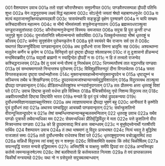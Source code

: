 001	वैशम्पायन उवाच
001a	ततो राज्ञां चरैराप्तैश्चारः समुपनीयत
001c	पाण्डवैरुपसम्पन्ना द्रौपदी पतिभिः शुभा
002a	येन तद्धनुरायम्य लक्ष्यं विद्धं महात्मना
002c	सोऽर्जुनो जयतां श्रेष्ठो महाबाणधनुर्धरः
003a	यः शल्यं मद्रराजानमुत्क्षिप्याभ्रामयद्बली
003c	त्रासयंश्चापि सङ्क्रुद्धो वृक्षेण पुरुषान्रणे
004a	न चापि सम्भ्रमः कश्चिदासीत्तत्र महात्मनः
004c	स भीमो भीमसंस्पर्शः शत्रुसेनाङ्गपातनः
005a	ब्रह्मरूपधराञ्श्रुत्वा पाण्डुराजसुतांस्तदा
005c	कौन्तेयान्मनुजेन्द्राणां विस्मयः समजायत
006a	सपुत्रा हि पुरा कुन्ती दग्धा जतुगृहे श्रुता
006c	पुनर्जातानिति स्मैतान्मन्यन्ते सर्वपार्थिवाः
007a	धिक्कुर्वन्तस्तदा भीष्मं धृतराष्ट्रं च कौरवम्
007c	कर्मणा सुनृशंसेन पुरोचनकृतेन वै
008a	वृत्ते स्वयंवरे चैव राजानः सर्व एव ते
008c	यथागतं विप्रजग्मुर्विदित्वा पाण्डवान्वृतान्
009a	अथ दुर्योधनो राजा विमना भ्रातृभिः सह
009c	अश्वत्थाम्ना मातुलेन कर्णेन च कृपेण च
010a	विनिवृत्तो वृतं दृष्ट्वा द्रौपद्या श्वेतवाहनम्
010c	तं तु दुःशासनो व्रीडन्मन्दं मन्दमिवाब्रवीत्
011a	यद्यसौ ब्राह्मणो न स्याद्विन्देत द्रौपदीं न सः
011c	न हि तं तत्त्वतो राजन्वेद कश्चिद्धनञ्जयम्
012a	दैवं तु परमं मन्ये पौरुषं तु निरर्थकम्
012c	धिगस्मत्पौरुषं तात यद्धरन्तीह पाण्डवाः
013a	एवं सम्भाषमाणास्ते निन्दन्तश्च पुरोचनम्
013c	विविशुर्हास्तिनपुरं दीना विगतचेतसः
014a	त्रस्ता विगतसङ्कल्पा दृष्ट्वा पार्थान्महौजसः
014c	मुक्तान्हव्यवहाच्चैनान्संयुक्तान्द्रुपदेन च
015a	धृष्टद्युम्नं च सञ्चिन्त्य तथैव च शिखण्डिनम्
015c	द्रुपदस्यात्मजांश्चान्यान्सर्वयुद्धविशारदान्
016a	विदुरस्त्वथ ताञ्श्रुत्वा द्रौपद्या पाण्डवान्वृतान्
016c	व्रीडितान्धार्तराष्ट्रांश्च भग्नदर्पानुपागतान्
017a	ततः प्रीतमनाः क्षत्ता धृतराष्ट्रं विशां पते
017c	उवाच दिष्ट्या कुरवो वर्धन्त इति विस्मितः
018a	वैचित्रवीर्यस्तु नृपो निशम्य विदुरस्य तत्
018c	अब्रवीत्परमप्रीतो दिष्ट्या दिष्ट्येति भारत
019a	मन्यते हि वृतं पुत्रं ज्येष्ठं द्रुपदकन्यया
019c	दुर्योधनमविज्ञानात्प्रज्ञाचक्षुर्नरेश्वरः
020a	अथ त्वाज्ञापयामास द्रौपद्या भूषणं बहु
020c	आनीयतां वै कृष्णेति पुत्रं दुर्योधनं तदा
021a	अथास्य पश्चाद्विदुर आचख्यौ पाण्डवान्वृतान्
021c	सर्वान्कुशलिनो वीरान्पूजितान्द्रुपदेन च
021e	तेषां सम्बन्धिनश्चान्यान्बहून्बलसमन्वितान्
022	धृतराष्ट्र उवाच
022a	यथैव पाण्डोः पुत्रास्ते तथैवाभ्यधिका मम
022c	सेयमभ्यधिका प्रीतिर्वृद्धिर्विदुर मे मता
022e	यत्ते कुशलिनो वीरा मित्रवन्तश्च पाण्डवाः
023a	को हि द्रुपदमासाद्य मित्रं क्षत्तः सबान्धवम्
023c	न बुभूषेद्भवेनार्थी गतश्रीरपि पार्थिवः
024	वैशम्पायन उवाच
024a	तं तथा भाषमाणं तु विदुरः प्रत्यभाषत
024c	नित्यं भवतु ते बुद्धिरेषा राजञ्शतं समाः
025a	ततो दुर्योधनश्चैव राधेयश्च विशां पते
025c	धृतराष्ट्रमुपागम्य वचोऽब्रूतामिदं तदा
026a	सन्निधौ विदुरस्य त्वां वक्तुं नृप न शक्नुवः
026c	विविक्तमिति वक्ष्यावः किं तवेदं चिकीर्षितम्
027a	सपत्नवृद्धिं यत्तात मन्यसे वृद्धिमात्मनः
027c	अभिष्टौषि च यत्क्षत्तुः समीपे द्विपदां वर
028a	अन्यस्मिन्नृप कर्तव्ये त्वमन्यत्कुरुषेऽनघ
028c	तेषां बलविघातो हि कर्तव्यस्तात नित्यशः
029a	ते वयं प्राप्तकालस्य चिकीर्षां मन्त्रयामहे
029c	यथा नो न ग्रसेयुस्ते सपुत्रबलबान्धवान्
